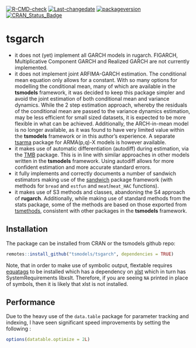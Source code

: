 
[![R-CMD-check](https://github.com/tsmodels/tsgarch/actions/workflows/R-CMD-check.yaml/badge.svg)](https://github.com/tsmodels/tsgarch/actions/workflows/R-CMD-check.yaml)
[![Last-changedate](https://img.shields.io/badge/last%20change-2024--04--21-yellowgreen.svg)](/commits/master)
[![packageversion](https://img.shields.io/badge/Package%20version-1.0.0-orange.svg?style=flat-square)](commits/master)
[![CRAN_Status_Badge](https://www.r-pkg.org/badges/version/tsgarch)](https://cran.r-project.org/package=tsgarch)

# tsgarch

- it does not (yet) implement all GARCH models in rugarch. FIGARCH,
  Multiplicative Component GARCH and Realized GARCH are not currently
  implemented.
- it does not implement joint ARFIMA-GARCH estimation. The conditional
  mean equation only allows for a constant. With so many options for
  modelling the conditional mean, many of which are available in the
  **tsmodels** framework, it was decided to keep this package simpler
  and avoid the joint estimation of both conditional mean and variance
  dynamics. While the 2 step estimation approach, whereby the residuals
  of the conditional mean are passed to the variance dynamics
  estimation, may be less efficient for small sized datasets, it is
  expected to be more flexible in what can be achieved. Additionally,
  the ARCH-in-mean model is no longer available, as it was found to have
  very limited value within the **tsmodels** framework or in this
  author’s experience. A separate
  [tsarma](https://github.com/tsmodels/tsarma) package for ARMA(p,q)-X
  models is however available.
- it makes use of automatic differentiation (autodiff) during
  estimation, via the [TMB](https://CRAN.R-project.org/package=TMB)
  package. This is in line with similar approaches in other models
  written in the **tsmodels** framework. Using autodiff allows for more
  confident estimation and more accurate standard errors.
- it fully implements and correctly documents a number of sandwich
  estimators making use of the
  [sandwich](https://CRAN.R-project.org/package=sandwich) package
  framework (with methods for `bread` and `estfun` and `meat`/`meat_HAC`
  functions).
- it makes use of S3 methods and classes, abandoning the S4 approach of
  **rugarch**. Additionally, while making use of standard methods from
  the stats package, some of the methods are based on those exported
  from [tsmethods](https://CRAN.R-project.org/package=tsmethods),
  consistent with other packages in the **tsmodels** framework.

## Installation

The package can be installed from CRAN or the tsmodels github repo:

``` r
remotes::install_github("tsmodels/tsgarch", dependencies = TRUE)
```

Note, that in order to make use of symbolic output, flextable requires
[equatags](https://CRAN.R-project.org/package=equatags) to be installed
which has a dependency on
[xlst](https://CRAN.R-project.org/package=xslt) which in turn has
SystemRequirements libxslt. Therefore, if you are seeing `NA` printed in
place of symbols, then it is likely that xlst is not installed.

## Performance

Due to the heavy use of the `data.table` package for parameter tracking
and indexing, I have seen significant speed improvements by setting the
following :

``` r
options(datatable.optimize = 2L)
```
